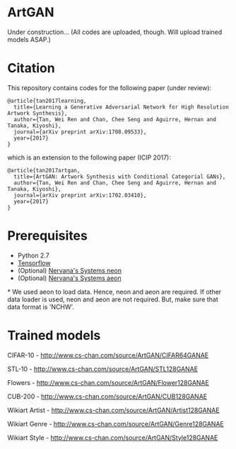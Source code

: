 # ArtGAN

Under construction... (All codes are uploaded, though. Will upload trained models ASAP.)

# Citation
This repository contains codes for the following paper (under review):

```
@article{tan2017learning,
  title={Learning a Generative Adversarial Network for High Resolution Artwork Synthesis},
  author={Tan, Wei Ren and Chan, Chee Seng and Aguirre, Hernan and Tanaka, Kiyoshi},
  journal={arXiv preprint arXiv:1708.09533},
  year={2017}
}
```
which is an extension to the following paper (ICIP 2017): 
```
@article{tan2017artgan,
  title={ArtGAN: Artwork Synthesis with Conditional Categorial GANs},
  author={Tan, Wei Ren and Chan, Chee Seng and Aguirre, Hernan and Tanaka, Kiyoshi},
  journal={arXiv preprint arXiv:1702.03410},
  year={2017}
}
```

# Prerequisites
- Python 2.7
- [Tensorflow](https://github.com/tensorflow/tensorflow.git)
- (Optional) [Nervana's Systems neon](https://github.com/NervanaSystems/neon.git)
- (Optional) [Nervana's Systems aeon](https://github.com/NervanaSystems/aeon.git)

\* We used aeon to load data. Hence, neon and aeon are required. If other data loader is used, neon and aeon are not required. But, make sure that data format is 'NCHW'.

# Trained models

CIFAR-10 - http://www.cs-chan.com/source/ArtGAN/CIFAR64GANAE

STL-10 - http://www.cs-chan.com/source/ArtGAN/STL128GANAE

Flowers - http://www.cs-chan.com/source/ArtGAN/Flower128GANAE

CUB-200 - http://www.cs-chan.com/source/ArtGAN/CUB128GANAE

Wikiart Artist - http://www.cs-chan.com/source/ArtGAN/Artist128GANAE

Wikiart Genre - http://www.cs-chan.com/source/ArtGAN/Genre128GANAE

Wikiart Style - http://www.cs-chan.com/source/ArtGAN/Style128GANAE
